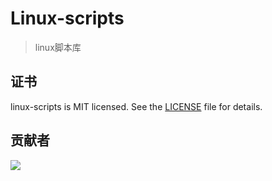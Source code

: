 # Linux-scripts

> linux脚本库

## 证书

linux-scripts is MIT licensed. See the [LICENSE](./LICENSE) file for details.

## 贡献者

<a href="https://github.com/easy-code/etracer/graphs/contributors">
  <img src="https://contrib.rocks/image?repo=cjphaha/linux-scripts" />
</a>




